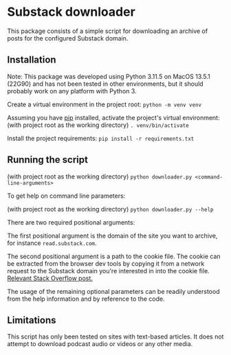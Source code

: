 # Substack downloader

This package consists of a simple script for downloading an archive of posts for the configured Substack domain.

## Installation
Note: This package was developed using Python 3.11.5 on MacOS 13.5.1 (22G90) and has not been tested in other environments, but it should probably work on any platform with Python 3.

Create a virtual environment in the project root: `python -m venv venv`

Assuming you have [pip](https://pip.pypa.io/en/stable/installation/) installed, activate the project's virtual environment:
(with project root as the working directory) `. venv/bin/activate` 

Install the project requirements: `pip install -r requirements.txt`

## Running the script
 (with project root as the working directory) `python downloader.py <command-line-arguments>`

To get help on command line parameters:

 (with project root as the working directory) `python downloader.py --help`

There are two required positional arguments:

The first positional argument is the domain of the site you want to archive, for instance `read.substack.com`.

The second positional argument is a path to the cookie file. The cookie can be extracted from the browser dev tools by copying it from a network request to the Substack domain you're interested in into the cookie file. [Relevant Stack Overflow post.](https://stackoverflow.com/questions/55414344/chrome-network-request-does-not-show-cookies-tab-some-request-headers-copy-as)

The usage of the remaining optional parameters can be readily understood from the help information and by reference to the code.


## Limitations
This script has only been tested on sites with text-based articles. It does not attempt to download podcast audio or videos or any other media.
